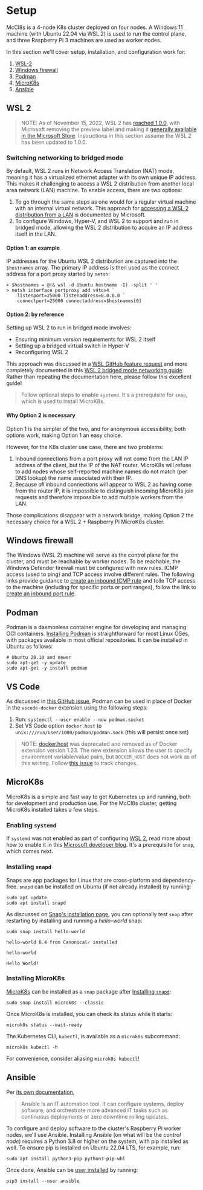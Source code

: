 # Setup

McCl8s is a 4-node K8s cluster deployed on four nodes. A Windows 11 machine
(with Ubuntu 22.04 via WSL 2) is used to run the control plane, and three
Raspberry Pi 3 machines are used as worker nodes.

In this section we'll cover setup, installation, and configuration work for:

1. [WSL-2](#wsl-2)
2. [Windows firewall](#windows-firewall)
3. [Podman](#podman)
4. [MicroK8s](#microk8s)
5. [Ansible](#ansible)

## WSL 2

> NOTE: As of November 15, 2022, WSL 2 has
> [reached 1.0.0](https://github.com/microsoft/WSL/discussions/9155),
> with Microsoft removing the preview label and making it
> [generally available in the Microsoft Store](https://devblogs.microsoft.com/commandline/the-windows-subsystem-for-linux-in-the-microsoft-store-is-now-generally-available-on-windows-10-and-11/).
> Instructions in this section assume the WSL 2 has been updated to 1.0.0.

### Switching networking to bridged mode

By default, WSL 2 runs in Network Access Translation (NAT) mode, meaning
it has a virtualized ethernet adapter with its own unique IP address.
This makes it challenging to access a WSL 2 distribution from another
local area network (LAN) machine. To enable access, there are two options:

1. To go through the same steps as one would for a regular virtual machine
   with an internal virtual network. This approach for
   [accessing a WSL 2 distribution from a LAN](https://learn.microsoft.com/en-us/windows/wsl/networking#accessing-a-wsl-2-distribution-from-your-local-area-network-lan)
   is documented by Microsoft.
2. To configure Windows, Hyper-V, and WSL 2 to support and run in bridged mode,
   allowing the WSL 2 distribution to acquire an IP address itself in the
   LAN.

#### Option 1: an example

IP addresses for the Ubuntu WSL 2 distribution are captured into the
`$hostnames` array. The primary IP address is then used as the connect address
for a port proxy started by `netsh`:

```ps1con
> $hostnames = @(& wsl -d Ubuntu hostname -I) -split ' '
> netsh interface portproxy add v4tov4 `
    listenport=25000 listenaddress=0.0.0.0 `
    connectport=25000 connectaddress=$hostnames[0]
```

#### Option 2: by reference

Setting up WSL 2 to run in bridged mode involves:

* Ensuring minimum version requirements for WSL 2 itself
* Setting up a bridged virtual switch in Hyper-V
* Reconfiguring WSL 2

This approach was discussed in a
[WSL GitHub feature request](https://github.com/microsoft/WSL/issues/4150#issuecomment-1303984769)
and more completely documented in this
[WSL 2 bridged mode networking guide](https://github.com/luxzg/WSL2-fixes/blob/master/networkingMode%3Dbridged.md).
Rather than repeating the documentation here, please follow this excellent
guide!

> Follow optional steps to enable `systemd`. It's a prerequisite for `snap`,
> which is used to install MicroK8s.

#### Why Option 2 is necessary

Option 1 is the simpler of the two, and for anonymous accessibility,
both options work, making Option 1 an easy choice.

However, for the K8s cluster use case, there are two problems:

1. Inbound connections from a port proxy will not come from the LAN
   IP address of the client, but the IP of the NAT router. MicroK8s will
   refuse to add nodes whose self-reported machine names do not match (per
   DNS lookup) the name associated with their IP.
2. Because *all* inbound connections will appear to WSL 2 as having come from
   the router IP, it is impossible to distinguish incoming MicroK8s join
   requests and therefore impossible to add multiple workers from the LAN.

Those complications disappear with a network bridge, making Option 2 the
necessary choice for a WSL 2 + Raspberry Pi MicroK8s cluster.

## Windows firewall

The Windows (WSL 2) machine will serve as the control plane for the cluster,
and must be reachable by worker nodes. To be reachable, the Windows Defender
firewall must be configured with new rules. ICMP access (used to ping) and
TCP access involve different rules. The following links provide guidance to
[create an inbound ICMP rule](https://learn.microsoft.com/en-us/windows/security/threat-protection/windows-firewall/create-an-inbound-icmp-rule)
and tolle TCP access to the machine (including for specific ports or port
ranges), follow the link to
[create an inbound port rule](https://learn.microsoft.com/en-us/windows/security/threat-protection/windows-firewall/create-an-inbound-port-rule).

## Podman

Podman is a daemonless container engine for developing and managing OCI
containers. [Installing Podman](https://podman.io/getting-started/installation)
is straightforward for most Linux OSes, with packages available in most
official repositories. It can be installed in Ubuntu as follows:

```shell
# Ubuntu 20.10 and newer
sudo apt-get -y update
sudo apt-get -y install podman
```

## VS Code

As discussed in
[this GitHub  issue](https://github.com/microsoft/vscode-docker/issues/1590#issuecomment-769284759),
Podman can be used in place of Docker in the `vscode-docker` extension using
the following steps:

1. Run: `systemctl --user enable --now podman.socket`
2. Set VS Code option `docker.host` to `unix:///run/user/1000/podman/podman.sock`
   (this will persist once set)

> NOTE: [docker.host](https://github.com/microsoft/vscode-docker/issues/3539)
> was deprecated and removed as of Docker extension version 1.23. The new
> extension allows the user to specify environment variable/value pairs, but
> `DOCKER_HOST` does not work as of this writing. Follow
> [this issue](https://github.com/microsoft/vscode-docker/issues/3766) to
> track changes.

## MicroK8s

MicroK8s is a simple and fast way to get Kubernetes up and running, both for
development and production use. For the McCl8s cluster, getting MicroK8s
installed takes a few steps.

### Enabling `systemd`

If `systemd` was not enabled as part of configuring [WSL 2](#wsl-2), read more
about how to enable it in this
[Microsoft developer blog](https://devblogs.microsoft.com/commandline/systemd-support-is-now-available-in-wsl/).
It's a prerequisite for `snap`, which comes next.

### Installing `snapd`

Snaps are app packages for Linux that are cross-platform and dependency-free.
`snapd` can be installed on Ubuntu (if not already installed) by running:

```shell
sudo apt update
sudo apt install snapd
```

As discussed on
[Snap's installation page](https://snapcraft.io/docs/installing-snap-on-ubuntu),
you can optionally test `snap` after restarting by installing and running
a *hello-world* snap:

```shell
sudo snap install hello-world
```

`hello-world 6.4 from Canonical✓ installed`

```shell
hello-world
```

`Hello World!`

### Installing MicroK8s

[MicroK8s](https://microk8s.io/#install-microk8s) can be installed as a `snap`
package after [Installing `snapd`](#installing-snapd):

```shell
sudo snap install microk8s --classic
```

Once MicroK8s is installed, you can check its status while it starts:

```shell
microk8s status --wait-ready
```

The Kubernetes CLI, `kubectl`, is available as a `microk8s` subcommand:

```shell
microk8s kubectl -h
```

For convenience, consider aliasing `microk8s kubectl`!

## Ansible

Per
[its own documentation](https://docs.ansible.com/ansible/latest/index.html),

> Ansible is an IT automation tool. It can configure systems, deploy software,
> and orchestrate more advanced IT tasks such as continuous deployments or
> zero downtime rolling updates.

To configure and deploy software to the cluster's Raspberry Pi worker nodes,
we'll use Ansible.  Installing Ansible (on what will be the *control node*)
requires a Python 3.8 or higher on the system, with pip installed as well. To
ensure pip is installed on Ubuntu 22.04 LTS, for example, run:

```shell
sudo apt install python3-pip python3-pip-whl
```

Once done, Ansible can be
[user installed](https://pip.pypa.io/en/latest/user_guide/#user-installs)
by running:

```shell
pip3 install --user ansible
```
